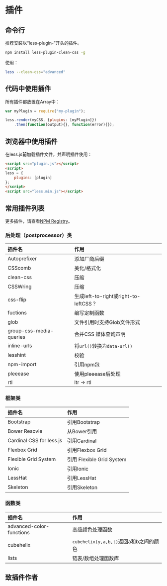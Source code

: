 # 插件

## 命令行

推荐安装以“less-plugin-”开头的插件。

```bash
npm install less-plugin-clean-css -g
```

使用：

```bash
less --clean-css="advanced"
```

## 代码中使用插件

所有插件都放置在Array中：

```js
var myPlugin = require("my-plugin");

less.render(myCSS, {plugins: [myPlugin]})
	.then(function(output){}, function(error){});
```

## 浏览器中使用插件

在less.js**前**加载插件文件，并声明插件使用：

```html
<script src="plugin.js"></script>
<script>
less = {
    plugins: [plugin]
};
</script>  
<script src="less.min.js"></script>
```

## 常用插件列表

更多插件，请查看[NPM Registry](https://www.npmjs.com/search?q=%22less-plugin%22)。

### 后处理（postprocessor）类

| 插件名                     | 作用                                |
| :---------------------- | :-------------------------------- |
| Autoprefixer            | 添加厂商后缀                            |
| CSScomb                 | 美化/格式化                            |
| clean-css               | 压缩                                |
| CSSWring                | 压缩                                |
| css-flip                | 生成left-to-right或right-to-leftCSS？ |
| fuctions                | 编写定制函数                            |
| glob                    | 文件引用时支持Glob文件形式                   |
| group-css-media-queries | 合并CSS 媒体查询声明                      |
| inline-urls             | 将`url()`转换为`data-url()`           |
| lesshint                | 校验                                |
| npm-import              | 引用npm包                            |
| pleeease                | 使用pleeease后处理                     |
| rtl                     | ltr -> rtl                        |

### 框架类

| 插件名                      | 作用                      |
| :----------------------- | :---------------------- |
| Bootstrap                | 引用Bootstrap             |
| Bower Resovle            | 从Bower引用                |
| Cardinal CSS for less.js | 引用Cardinal              |
| Flexbox Grid             | 引用Flexbox Grid          |
| Flexible Grid System     | 引用 Flexible Grid System |
| Ionic                    | 引用Ionic                 |
| LessHat                  | 引用LessHat               |
| Skeleton                 | 引用Skeleton              |

### 函数类

| 插件名                      | 作用                             |
| :----------------------- | :----------------------------- |
| advanced-color-functions | 高级颜色处理函数                       |
| cubehelix                | `cubehelix(y,a,b,t)`返回a和b之间的颜色 |
| lists                    | 链表/数组处理函数库                     |

## 致插件作者

